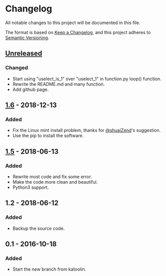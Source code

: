 # Changelog

All notable changes to this project will be documented in this file.

The format is based on [Keep a Changelog](https://keepachangelog.com/en/1.0.0/),
and this project adheres to [Semantic Versioning](https://semver.org/spec/v2.0.0.html).

## [Unreleased]

### Changed

- Start using "uselect_is_1" over "uselect_1" in function.py loop() function.
- Rewrite the README.md and many function.
- Add github page.

## [1.6] - 2018-12-13

### Added

- Fix the Linux mint install problem, thanks for [@shuaiZend](https://github.com/shuaiZend)'s suggestion.
- Use the pip to install the software.

## [1.5] - 2018-06-13

### Added

- Rewrite most code and fix some error.
- Make the code more clean and beautiful.
- Python3 support.

## 1.2 - 2018-06-12

### Added

- Backup the source code.

## 0.1 - 2016-10-18

### Added

- Start the new branch from katoolin.

[Unreleased]: https://github.com/rikonaka/katoolin4china/compare/v1.6...HEAD
[1.6]: https://github.com/rikonaka/katoolin4china/compare/v1.5...v1.6
[1.5]: https://github.com/rikonaka/katoolin4china/compare/v1.2...v1.5